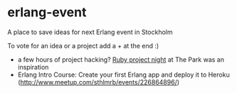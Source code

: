 # erlang-event
A place to save ideas for next Erlang event in Stockholm 

To vote for an idea or a project add a + at the end :)

- a few hours of project hacking? [Ruby project night](http://www.meetup.com/sthlmrb/events/220715162/) at The Park was an inspiration
- Erlang Intro Course: Create your first Erlang app and deploy it to Heroku (http://www.meetup.com/sthlmrb/events/226864896/)
